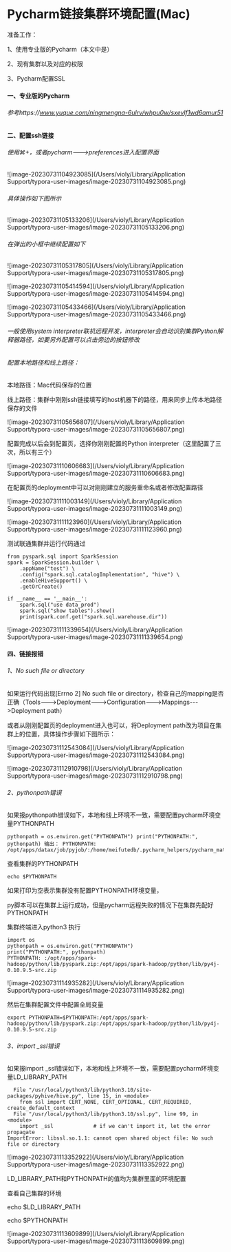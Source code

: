 # Pycharm链接集群环境配置(Mac)

准备工作：

1、使用专业版的Pycharm（本文中是）

2、现有集群以及对应的权限

3、Pycharm配置SSL



#### 一、专业版的Pycharm

###### 	参考https://www.yuque.com/ningmengna-6ulrv/whpu0w/sxevlf1wd6amur51

#### 二、配置ssh链接

###### 使用⌘+，或者pycharm--->preferences进入配置界面

![image-20230731104923085](/Users/violy/Library/Application Support/typora-user-images/image-20230731104923085.png)

###### 具体操作如下图所示

![image-20230731105133206](/Users/violy/Library/Application Support/typora-user-images/image-20230731105133206.png)

###### 在弹出的小框中继续配置如下

![image-20230731105317805](/Users/violy/Library/Application Support/typora-user-images/image-20230731105317805.png)

![image-20230731105414594](/Users/violy/Library/Application Support/typora-user-images/image-20230731105414594.png)

![image-20230731105433466](/Users/violy/Library/Application Support/typora-user-images/image-20230731105433466.png)



###### 一般使用system interpreter联机远程开发，interpreter会自动识别集群Python解释器路径，如要另外配置可以点击旁边的按钮修改

###### 配置本地路径和线上路径：

本地路径：Mac代码保存的位置

线上路径：集群中刚刚ssh链接填写的host机器下的路径，用来同步上传本地路径保存的文件

![image-20230731105656807](/Users/violy/Library/Application Support/typora-user-images/image-20230731105656807.png)

配置完成以后会到配置页，选择你刚刚配置的Python interpreter（这里配置了三次，所以有三个）

![image-20230731110606683](/Users/violy/Library/Application Support/typora-user-images/image-20230731110606683.png)

在配置页的deployment中可以对刚刚建立的服务重命名或者修改配置路径

![image-20230731111003149](/Users/violy/Library/Application Support/typora-user-images/image-20230731111003149.png)

![image-20230731111123960](/Users/violy/Library/Application Support/typora-user-images/image-20230731111123960.png)

测试联通集群并运行代码通过

```
from pyspark.sql import SparkSession
spark = SparkSession.builder \
    .appName("test") \
    .config("spark.sql.catalogImplementation", "hive") \
    .enableHiveSupport() \
    .getOrCreate()

if __name__ == '__main__':
    spark.sql("use data_prod")
    spark.sql("show tables").show()
    print(spark.conf.get("spark.sql.warehouse.dir"))
```

![image-20230731111339654](/Users/violy/Library/Application Support/typora-user-images/image-20230731111339654.png)



#### 四、链接报错

###### 1、No such file or directory

如果运行代码出现[Errno 2] No such file or directory，检查自己的mapping是否正确（Tools--->Deployment--->Configuration--->Mappings--->Deployment path）

或者从刚刚配置页的deployment进入也可以，将Deployment path改为项目在集群上的位置，具体操作步骤如下图所示：

![image-20230731112543084](/Users/violy/Library/Application Support/typora-user-images/image-20230731112543084.png)

![image-20230731112910798](/Users/violy/Library/Application Support/typora-user-images/image-20230731112910798.png)

###### 2、pythonpath错误

如果报pythonpath错误如下，本地和线上环境不一致，需要配置pycharm环境变量PYTHONPATH

```
pythonpath = os.environ.get("PYTHONPATH") print("PYTHONPATH:", pythonpath) 输出： PYTHONPATH: /opt/apps/datax/job/pyjob/:/home/meifutedb/.pycharm_helpers/pycharm_matplotlib_backend:/home/meifutedb/.pycharm_helpers/pycharm_display
```

查看集群的PYTHONPATH

```
echo $PYTHONPATH
```

如果打印为空表示集群没有配置PYTHONPATH环境变量，

py脚本可以在集群上运行成功，但是pycharm远程失败的情况下在集群先配好PYTHONPATH

集群终端进入python3 执行

```
import os 
pythonpath = os.environ.get("PYTHONPATH") 
print("PYTHONPATH:", pythonpath)
PYTHONPATH: :/opt/apps/spark-hadoop/python/lib/pyspark.zip:/opt/apps/spark-hadoop/python/lib/py4j-0.10.9.5-src.zip
```

![image-20230731114935282](/Users/violy/Library/Application Support/typora-user-images/image-20230731114935282.png)

然后在集群配置文件中配置全局变量

```
export PYTHONPATH=$PYTHONPATH:/opt/apps/spark-hadoop/python/lib/pyspark.zip:/opt/apps/spark-hadoop/python/lib/py4j-0.10.9.5-src.zip
```

###### 3、import _ssl错误

如果报import _ssl错误如下，本地和线上环境不一致，需要配置pycharm环境变量LD_LIBRARY_PATH

```
  File "/usr/local/python3/lib/python3.10/site-packages/pyhive/hive.py", line 15, in <module>
    from ssl import CERT_NONE, CERT_OPTIONAL, CERT_REQUIRED, create_default_context
  File "/usr/local/python3/lib/python3.10/ssl.py", line 99, in <module>
    import _ssl             # if we can't import it, let the error propagate
ImportError: libssl.so.1.1: cannot open shared object file: No such file or directory 
```

![image-20230731113352922](/Users/violy/Library/Application Support/typora-user-images/image-20230731113352922.png)

LD_LIBRARY_PATH和PYTHONPATH的值均为集群里面的环境配置

查看自己集群的环境

echo $LD_LIBRARY_PATH

echo $PYTHONPATH

![image-20230731113609899](/Users/violy/Library/Application Support/typora-user-images/image-20230731113609899.png)